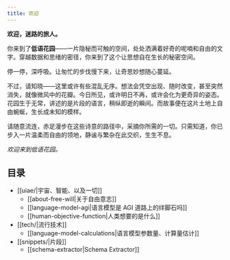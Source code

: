 ```yaml
---
title: 欢迎
---
```

**欢迎，迷路的旅人。**

你来到了**低语花园**——一片隐秘而可触的空间，处处洒满着好奇的呢喃和自由的文字。穿越数据和思绪的密径，你来到了这个让思想自在生长的秘密空间。

停一停，深呼吸。让匆忙的步伐慢下来，让奇思妙想随心蔓延。

不过，请知晓——这里或许有些混乱无序。想法会凭空出现、随时改变，甚至突然消失，就像微风中的花瓣。今日所见，或许明日不再，或许会化为更奇异的姿态。花园生于无常，讲述的是片段的语言，稍纵即逝的瞬间。而故事便在这片土地上自由蜿蜒，生长成未知的模样。

请随意流连，赤足漫步在这些诗意的路径中，采摘你所需的一切。只需知道，你已步入一片温柔而自由的领地，静谧与繁杂在此交织，生生不息。

_欢迎来到低语花园。_

## 目录

- [[uiae/|宇宙、智能、以及一切]]
	- [[about-free-will|关于自由意志]]
	- [[language-model-agi|语言模型是 AGI 道路上的绊脚石吗]]
	- [[human-objective-function|人类想要的是什么]]
- [[tech/|流行技术]]
	- [[language-model-calculations|语言模型参数量、计算量估计]]
- [[snippets/|片段]]
	- [[schema-extractor|Schema Extractor]]